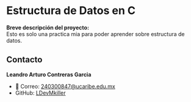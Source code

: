 # Estructura de Datos en C

**Breve descripción del proyecto:**  
Esto es solo una practica mia para poder aprender sobre estructura de datos.

## Contacto

**Leandro Arturo Contreras Garcia**  
- 📧 Correo: [240300847@ucaribe.edu.mx](mailto:240300847@ucaribe.edu.mx) 
- GitHub: [LDevMkiller](https://github.com/LDevMkiller)
